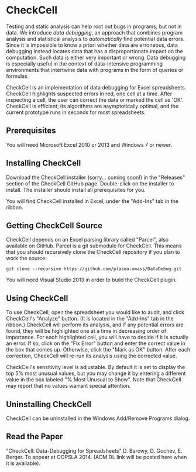 CheckCell
=========

Testing and static analysis can help root out bugs in programs, but not in data. We introduce _data debugging_, an approach that combines program analysis and statistical analysis to _automatically_ find potential data errors. Since it is impossible to know a priori whether data are erroneous, data debugging instead locates data that has a disproportionate impact on the computation. Such data is either very important or wrong. Data debugging is especially useful in the context of data-intensive programming environments that intertwine data with programs in the form of queries or formulas.

CheckCell is an implementation of data debugging for Excel spreadsheets.  CheckCell highlights suspected errors in red, one cell at a time.  After inspecting a cell, the user can correct the data or marked the cell as 'OK'. CheckCell is efficient; its algorithms are asymptotically optimal, and the current prototype runs in seconds for most spreadsheets.

Prerequisites
--------------

You will need Microsoft Excel 2010 or 2013 and Windows 7 or newer.

Installing CheckCell
--------------------
Download the CheckCell installer (sorry... coming soon!) in the "Releases" section of the CheckCell GitHub page.  Double-click on the installer to install.  The installer should install all prerequisites for you.

You will find CheckCell installed in Excel, under the "Add-Ins" tab in the ribbon.

Getting CheckCell Source
------------------------
CheckCell depends on an Excel parsing library called "Parcel", also available on GitHub.  Parcel is a git submodule for CheckCell.  This means that you should recursively clone the CheckCell repository if you plan to work the source:

```
git clone --recursive https://github.com/plasma-umass/DataDebug.git
```

You will need Visual Studio 2013 in order to build the CheckCell plugin.

Using CheckCell
---------------
To use CheckCell, open the spreadsheet you would like to audit, and click CheckCell's "Analyze" button. (It is located in the "Add-Ins" tab in the ribbon.) CheckCell will perform its analysis, and if any potential errors are found, they will be highlighted one at a time in decreasing order of importance. For each highlighted cell, you will have to decide if it is actually an error. If so, click on the "Fix Error" button and enter the correct value in the box that comes up. Otherwise, click the "Mark as OK" button. After each correction, CheckCell will re-run its analysis using the corrected value.

CheckCell's sensitivity level is adjustable. By default it is set to display the top 5% most unusual values, but you may change it by entering a different value in the box labeled "% Most Unusual to Show".  Note that CheckCell may report that no values warrant special attention.

Uninstalling CheckCell
----------------------
CheckCell can be uninstalled in the Windows Add/Remove Programs dialog.

Read the Paper
--------------
"CheckCell: Data-Debugging for Spreadsheets" D. Barowy, D. Gochev, E. Berger.  To appear at OOPSLA 2014.  (ACM DL link will be posted here when it is available).
